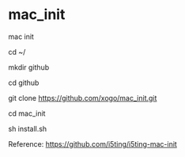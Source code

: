 # mac_init
mac init

cd ~/

mkdir github

cd github

git clone https://github.com/xogo/mac_init.git

cd mac_init

sh install.sh





Reference:
https://github.com/i5ting/i5ting-mac-init
